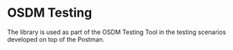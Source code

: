 # OSDM Testing

The library is used as part of the OSDM Testing Tool in the testing scenarios developed on top of the Postman.
